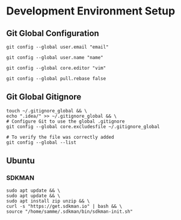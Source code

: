 # Development Environment Setup

## Git Global Configuration

```shell
git config --global user.email "email"
```

```shell
git config --global user.name "name"
```

```shell
git config --global core.editor "vim"
```

```shell
git config --global pull.rebase false
```

## Git Global Gitignore

```shell
touch ~/.gitignore_global && \
echo ".idea/" >> ~/.gitignore_global && \
# Configure Git to use the global .gitignore
git config --global core.excludesfile ~/.gitignore_global
```

```shell
# To verify the file was correctly added
git config --global --list
```

## Ubuntu

### SDKMAN

```shell
sudo apt update && \
sudo apt update && \
sudo apt install zip unzip && \
curl -s "https://get.sdkman.io" | bash && \
source "/home/samme/.sdkman/bin/sdkman-init.sh"
```
